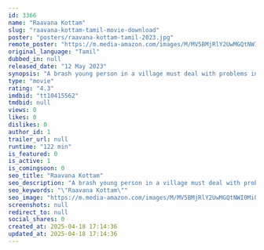 ```yaml
---
id: 3366
name: "Raavana Kottam"
slug: "raavana-kottam-tamil-movie-download"
poster: "posters/raavana-kottam-tamil-2023.jpg"
remote_poster: "https://m.media-amazon.com/images/M/MV5BMjRlY2UwMGQtNWI0Mi00ZTg4LWI3NTAtOGVkZTQ0YjkyZTZkXkEyXkFqcGdeQXVyMTY1MzAyNjU4._V1_SX300.jpg"
original_language: "Tamil"
dubbed_in: null
released_date: "12 May 2023"
synopsis: "A brash young person in a village must deal with problems in the villagers. He is the victim of many crimes that are not anticipated. Will he be able to live and prove the truth?"
type: "movie"
rating: "4.3"
imdbid: "tt10415562"
tmdbid: null
views: 0
likes: 0
dislikes: 0
author_id: 1
trailer_url: null
runtime: "122 min"
is_featured: 0
is_active: 1
is_comingsoon: 0
seo_title: "Raavana Kottam"
seo_description: "A brash young person in a village must deal with problems in the villagers. He is the victim of many crimes that are not anticipated. Will he be able to live and prove the truth?"
seo_keywords: "\"Raavana Kottam\""
seo_image: "https://m.media-amazon.com/images/M/MV5BMjRlY2UwMGQtNWI0Mi00ZTg4LWI3NTAtOGVkZTQ0YjkyZTZkXkEyXkFqcGdeQXVyMTY1MzAyNjU4._V1_SX300.jpg"
screenshots: null
redirect_to: null
social_shares: 0
created_at: 2025-04-18 17:14:36
updated_at: 2025-04-18 17:14:36
---
```


